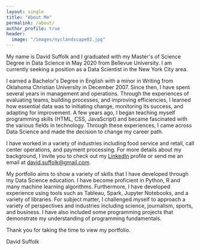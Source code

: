 ```yaml
---
layout: single
title: "About Me"
permalink: /about/
author_profile: true
header:
  image: "/images/nyclandscape02.jpg"
---
```


My name is David Suffolk and I graduated with my Master's of Science Degree in Data Science in May 2020 from Bellevue University. I am currently seeking a position as a Data Scientist in the New York City area.

I earned a Bachelor's Degree in English with a minor in Writing from Oklahoma Christian University in December 2007. Since then, I have spent several years in management and operations. Through the experiences of evaluating teams, building processes, and improving efficiencies, I learned how essential data was to initiating change, monitoring its success, and adapting for improvement. A few years ago, I began teaching myself programming skills (HTML, CSS, JavaScript) and became fascinated with the various fields in technology. Through these experiences, I came across Data Science and made the decision to change my career path.

I have worked in a variety of industries including food service and retail, call center operations, and payment processing. For more details about my background, I invite you to check out my [LinkedIn](https://www.linkedin.com/in/davidsuffolk/) profile or send me an email at david.suffolk@gmail.com.

My portfolio aims to show a variety of skills that I have developed through my Data Science education. I have become proficient in Python, R and many machine learning algorithms. Furthermore, I have developed experience using tools such as Tableau, Spark, Jupyter Notebooks, and a variety of libraries. For subject matter, I challenged myself to approach a variety of perspectives and industries including science, journalism, sports, and business. I have also included some programming projects that demonstrate my understanding of programming fundamentals.

Thank you for taking the time to view my portfolio.

David Suffolk
